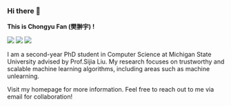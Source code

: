 ### Hi there 👋

**This is Chongyu Fan (樊翀宇) !**

[![](https://img.shields.io/badge/website-000000?style=for-the-badge&logo=About.me&logoColor=white)](https://chongyu-fan.netlify.app/)
[![](https://img.shields.io/badge/google%20scholar-%234285F4.svg?&style=for-the-badge&logo=google-scholar&logoColor=white)](https://scholar.google.com/citations?user=GLtCYtgAAAAJ&hl=en)
[![](https://img.shields.io/badge/Gmail-D14836?style=for-the-badge&logo=gmail&logoColor=white)](chongyu.fan93@gmail.com)

I am a second-year PhD student in Computer Science at Michigan State University advised by Prof.Sijia Liu. My research focuses on trustworthy and scalable machine learning algorithms, including areas such as machine unlearning. 

Visit my homepage for more information. Feel free to reach out to me via email for collaboration!
